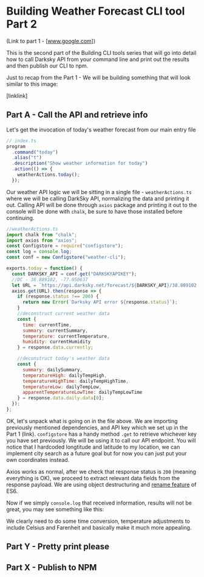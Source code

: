 # Building Weather Forecast CLI tool Part 2

(Link to part 1 - [www.google.com])

This is the second part of the Building CLI tools series that will go into detail how to call Darksky API from your command line and print out the results and then publish our CLI to npm.

Just to recap from the Part 1 - We will be building something that will look similar to this image:

[linklink]

## Part A - Call the API and retrieve info

Let's get the invocation of today's weather forecast from our main entry file

```javascript
// index.ts
program
  .command("today")
  .alias("t")
  .description("Show weather information for today")
  .action(() => {
    weatherActions.today();
  });
```

Our weather API logic we will be sitting in a single file - `weatherActions.ts` where we will be calling DarkSky API, normalizing the data and printing it out. Calling API will be done through `axios` package and printing it out to the console will be done with `chalk`, be sure to have those installed before continuing.

```javascript
//weatherActions.ts
import chalk from "chalk";
import axios from "axios";
const Configstore = require("configstore");
const log = console.log;
const conf = new Configstore("weather-cli");

exports.today = function() {
  const DARKSKY_API = conf.get("DARKSKYAPIKEY");
  //DC - 38.889102, -77.050637
  let URL = `https://api.darksky.net/forecast/${DARKSKY_API}/38.889102,-77.050637?exclude=minutely`;
  axios.get(URL).then(response => {
    if (response.status !== 200) {
      return new Error(`Darksky API error ${response.status}`);
    }
    //deconstruct current weather data
    const {
      time: currentTime,
      summary: currentSummary,
      temperature: currentTemperature,
      humidity: currentHumidity
    } = response.data.currently;

    //deconstruct today's weather data
    const {
      summary: dailySummary,
      temperatureHigh: dailyTempHigh,
      temperatureHighTime: dailyTempHighTime,
      temperatureLow: dailyTempLow,
      apparentTemperatureLowTime: dailyTempLowTime
    } = response.data.daily.data[0];
  });
};
```

OK, let's unpack what is going on in the file above. We are importing previously mentioned dependencies, and API key which we set up in the Part 1 (link).
`configstore` has a handy method `.get` to retrieve whichever key you have set previously. We will be using it to call our API endpoint. You will notice that I hardcoded longtitude and latitude to my location, we can implement city search as a future goal but for now you can just put your own coordinates instead.

Axios works as normal, after we check that response status is `200` (meaning everything is OK), we proceed to extract relevant data fields from the response payload. We are using object destructuring and [rename feature](https://developer.mozilla.org/en-US/docs/Web/JavaScript/Reference/Operators/Destructuring_assignment) of ES6.

Now if we simply `console.log` that received information, results will not be great, you may see something like this:

We clearly need to do some time conversion, temperature adjustments to include Celsius and Farenheit and basically make it much more appealing.

## Part Y - Pretty print please

## Part X - Publish to NPM
